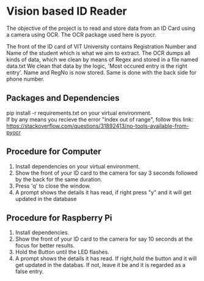 # Vision based ID Reader

The objective of the project is to read and store data from an ID Card using a camera using OCR. The OCR package used here is pyocr.

The front of the ID card of VIT University contains Registration Number and Name of the student which is what we aim to extract. 
The OCR dumps all kinds of data, which we clean by means of Regex and stored in a file named data.txt
We clean that data by the logic, 'Most occured entry is the right entry'. Name and RegNo is now stored. Same is done with the back side for phone number.

## Packages and Dependencies
pip install -r requirements.txt on your virtual environment.  
If by any means you recieve the error "Index out of range", follow this link: https://stackoverflow.com/questions/31892413/no-tools-available-from-pyocr


## Procedure for Computer
1. Install dependencies on your virtual environment.
2. Show the front of your ID card to the camera for say 3 seconds followed by the back for the same duration.
3. Press 'q' to close the window.
4. A prompt shows the details it has read, if right press "y" and it will get updated in the database


## Procedure for Raspberry Pi
1. Install dependencies.
2. Show the front of your ID card to the camera for say 10 seconds at the focus for better results.
3. Hold the Button until the LED flashes.
4. A prompt shows the details it has read. If right,hold the button and it will get updated in the databas. If not, leave it be and it is regarded as a false entry.
